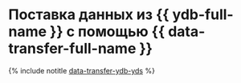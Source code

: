 # Поставка данных из {{ ydb-full-name }} с помощью {{ data-transfer-full-name }}

{% include notitle [data-transfer-ydb-yds](../../_tutorials/dataplatform/data-transfer-ydb-yds.md) %}

